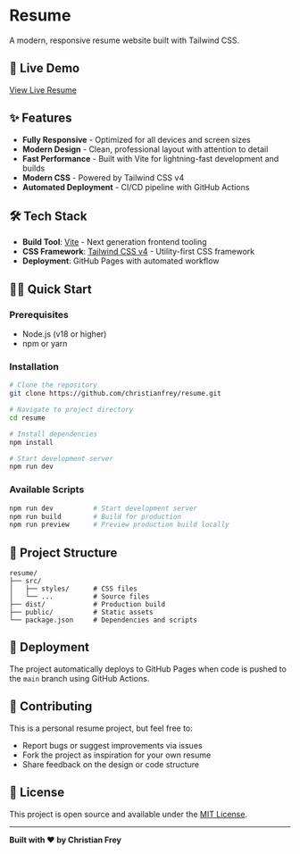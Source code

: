 # Resume

A modern, responsive resume website built with Tailwind CSS.

## 🚀 Live Demo

[View Live Resume](https://christianfrey.github.io/resume/)

## ✨ Features

- **Fully Responsive** - Optimized for all devices and screen sizes
- **Modern Design** - Clean, professional layout with attention to detail
- **Fast Performance** - Built with Vite for lightning-fast development and builds
- **Modern CSS** - Powered by Tailwind CSS v4
- **Automated Deployment** - CI/CD pipeline with GitHub Actions

## 🛠️ Tech Stack

- **Build Tool**: [Vite](https://vitejs.dev/) - Next generation frontend tooling
- **CSS Framework**: [Tailwind CSS v4](https://tailwindcss.com/) - Utility-first CSS framework
- **Deployment**: GitHub Pages with automated workflow

## 🏃‍♂️ Quick Start

### Prerequisites

- Node.js (v18 or higher)
- npm or yarn

### Installation

```bash
# Clone the repository
git clone https://github.com/christianfrey/resume.git

# Navigate to project directory
cd resume

# Install dependencies
npm install

# Start development server
npm run dev
```

### Available Scripts

```bash
npm run dev          # Start development server
npm run build        # Build for production
npm run preview      # Preview production build locally
```

## 📁 Project Structure

```
resume/
├── src/
│   ├── styles/      # CSS files
│   └── ...          # Source files
├── dist/            # Production build
├── public/          # Static assets
└── package.json     # Dependencies and scripts
```

## 🚀 Deployment

The project automatically deploys to GitHub Pages when code is pushed to the `main` branch using GitHub Actions.

## 🤝 Contributing

This is a personal resume project, but feel free to:
- Report bugs or suggest improvements via issues
- Fork the project as inspiration for your own resume
- Share feedback on the design or code structure

## 📄 License

This project is open source and available under the [MIT License](LICENSE).

---

**Built with ❤️ by Christian Frey**
